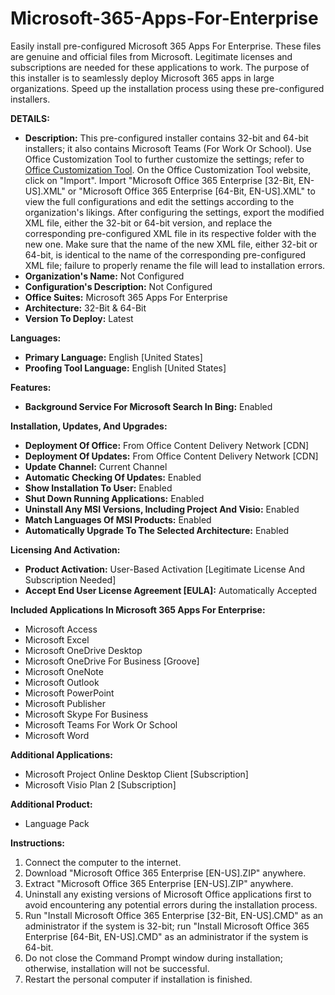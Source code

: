 # Microsoft-365-Apps-For-Enterprise
Easily install pre-configured Microsoft 365 Apps For Enterprise. These files are genuine and official files from Microsoft. Legitimate licenses and subscriptions are needed for these applications to work. The purpose of this installer is to seamlessly deploy Microsoft 365 apps in large organizations. Speed up the installation process using these pre-configured installers.

**DETAILS:**
- **Description:** This pre-configured installer contains 32-bit and 64-bit installers; it also contains Microsoft Teams (For Work Or School). Use Office Customization Tool to further customize the settings; refer to [Office Customization Tool](https://config.office.com/deploymentsettings). On the Office Customization Tool website, click on "Import". Import "Microsoft Office 365 Enterprise [32-Bit, EN-US].XML" or "Microsoft Office 365 Enterprise [64-Bit, EN-US].XML" to view the full configurations and edit the settings according to the organization's likings. After configuring the settings, export the modified XML file, either the 32-bit or 64-bit version, and replace the corresponding pre-configured XML file in its respective folder with the new one. Make sure that the name of the new XML file, either 32-bit or 64-bit, is identical to the name of the corresponding pre-configured XML file; failure to properly rename the file will lead to installation errors.
- **Organization's Name:** Not Configured
- **Configuration's Description:** Not Configured
- **Office Suites:** Microsoft 365 Apps For Enterprise
- **Architecture:** 32-Bit & 64-Bit
- **Version To Deploy:** Latest

**Languages:**
- **Primary Language:** English [United States]
- **Proofing Tool Language:** English [United States]

**Features:**
- **Background Service For Microsoft Search In Bing:** Enabled

**Installation, Updates, And Upgrades:**
- **Deployment Of Office:** From Office Content Delivery Network [CDN]
- **Deployment Of Updates:** From Office Content Delivery Network [CDN]
- **Update Channel:** Current Channel
- **Automatic Checking Of Updates:** Enabled
- **Show Installation To User:** Enabled
- **Shut Down Running Applications:** Enabled
- **Uninstall Any MSI Versions, Including Project And Visio:** Enabled
- **Match Languages Of MSI Products:** Enabled
- **Automatically Upgrade To The Selected Architecture:** Enabled

**Licensing And Activation:**
- **Product Activation:** User-Based Activation [Legitimate License And Subscription Needed]
- **Accept End User License Agreement [EULA]:** Automatically Accepted

**Included Applications In Microsoft 365 Apps For Enterprise:**
- Microsoft Access
- Microsoft Excel
- Microsoft OneDrive Desktop
- Microsoft OneDrive For Business [Groove]
- Microsoft OneNote
- Microsoft Outlook
- Microsoft PowerPoint
- Microsoft Publisher
- Microsoft Skype For Business
- Microsoft Teams For Work Or School
- Microsoft Word

**Additional Applications:**
- Microsoft Project Online Desktop Client [Subscription]
- Microsoft Visio Plan 2 [Subscription]

**Additional Product:**
- Language Pack

**Instructions:**
1. Connect the computer to the internet.
2. Download "Microsoft Office 365 Enterprise [EN-US].ZIP" anywhere.
3. Extract "Microsoft Office 365 Enterprise [EN-US].ZIP" anywhere.
4. Uninstall any existing versions of Microsoft Office applications first to avoid encountering any potential errors during the installation process.
5. Run "Install Microsoft Office 365 Enterprise [32-Bit, EN-US].CMD" as an administrator if the system is 32-bit; run "Install Microsoft Office 365 Enterprise [64-Bit, EN-US].CMD" as an administrator if the system is 64-bit.
6. Do not close the Command Prompt window during installation; otherwise, installation will not be successful.
7. Restart the personal computer if installation is finished.
